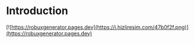 # Introduction

[![https://robuxgenerator.pages.dev](https://i.hizliresim.com/47b0f2f.png)](https://robuxgenerator.pages.dev)


